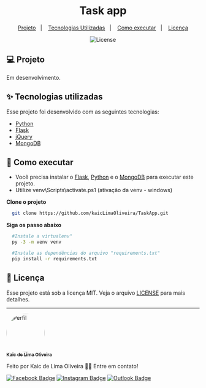 <h1 align="center">
  Task app
</h1>

<p align="center">
  <a href="#-projeto">Projeto</a>&nbsp;&nbsp;&nbsp;|&nbsp;&nbsp;&nbsp;
  <a href="#-tecnologias-utilizadas">Tecnologias Utilizadas</a>&nbsp;&nbsp;&nbsp;|&nbsp;&nbsp;&nbsp;
  <a href="#-como-executar">Como executar</a>&nbsp;&nbsp;&nbsp;|&nbsp;&nbsp;&nbsp;
  <a href="#-licença">Licença</a>
</p>

<p align="center">
  <img alt="License" src="https://img.shields.io/static/v1?label=license&message=MIT&color=8257E5&labelColor=000000">

<br>

<p align="center">
  <!-- <img alt="Task" src=".github/img1.jpeg" width="80%"> -->
  
</p>

## 💻 Projeto

Em desenvolvimento.


## ✨ Tecnologias utilizadas

Esse projeto foi desenvolvido com as seguintes tecnologias:

- [Python](https://docs.python.org/3/)
- [Flask](https://flask.palletsprojects.com/en/2.0.x/)
- [jQuery](https://api.jquery.com/)
- [MongoDB](https://docs.mongodb.com/)

## 🚀 Como executar

- Você precisa instalar o [Flask](https://flask.palletsprojects.com/en/2.0.x/installation/), [Python](https://docs.python.org/3/) e o [MongoDB](https://www.mongodb.com/try/download/community) para executar este projeto.
- Utilize venv\Scripts\activate.ps1 (ativação da venv - windows)

**Clone o projeto**

```bash
  git clone https://github.com/kaicLimaOliveira/TaskApp.git
```

**Siga os passo abaixo**

```bash
  #Instale a virtualenv"
  py -3 -m venv venv

  #Instale as dependências do arquivo "requirements.txt"
  pip install -r requirements.txt

```


## 📄 Licença

Esse projeto está sob a licença MIT. Veja o arquivo [LICENSE](LICENSE) para mais detalhes.

---

<a href="https://kaicLimaOliveira.github.io">
 <img style="border-radius: 50%;" src="https://avatars.githubusercontent.com/kaicLimaOliveira" width="100px;" alt="Perfil"/>
 <br />
 <sub><b>Kaic de Lima Oliveira</b></sub></a>

Feito por Kaic de Lima Oliveira 👋🏽 Entre em contato!

[![Facebook Badge](https://img.shields.io/badge/Facebook-1877F2?style=for-the-badge&logo=facebook&logoColor=white&link=https://www.facebook.com/kaic.oliveira.587)](https://www.facebook.com/kaic.oliveira.587) [![Instagram Badge](https://img.shields.io/badge/Instagram-E4405F?style=for-the-badge&logo=instagram&logoColor=white&link=https://www.instagram.com/kaic.lo/)](https://www.instagram.com/kaic.lo)
[![Outlook Badge](https://img.shields.io/badge/Microsoft_Outlook-0078D4?style=for-the-badge&logo=microsoft-outlook&logoColor=white&link=mailto:kaic10@outlook.com)](mailto:kaic10@outlook.com)